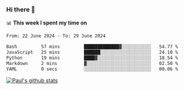 ### Hi there 👋

📊 **This week I spent my time on**
<!--START_SECTION:waka-->

```txt
From: 22 June 2024 - To: 29 June 2024

Bash         57 mins         █████████████▓░░░░░░░░░░░   54.77 %
JavaScript   25 mins         ██████░░░░░░░░░░░░░░░░░░░   24.10 %
Python       19 mins         ████▓░░░░░░░░░░░░░░░░░░░░   18.54 %
Markdown     2 mins          ▓░░░░░░░░░░░░░░░░░░░░░░░░   02.50 %
YAML         0 secs          ░░░░░░░░░░░░░░░░░░░░░░░░░   00.06 %
```

<!--END_SECTION:waka-->


[![Paul's github stats](https://github-readme-stats.vercel.app/api?username=mickeyouyou&theme=dracula&show_icons=true)](https://github.com/anuraghazra/github-readme-stats)
